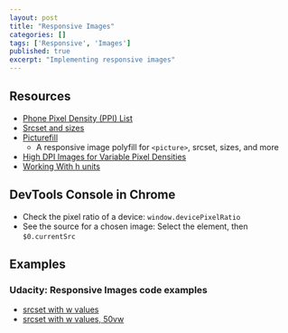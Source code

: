 ```yaml
---
layout: post
title: "Responsive Images"
categories: []
tags: ['Responsive', 'Images']
published: true
excerpt: "Implementing responsive images"
---
```


## Resources
- [Phone Pixel Density (PPI) List](http://pixensity.com/list/phone/)
- [Srcset and sizes](http://ericportis.com/posts/2014/srcset-sizes/)
- [Picturefill](http://scottjehl.github.com/picturefill/)
  + A responsive image polyfill for `<picture>`, srcset, sizes, and more
- [High DPI Images for Variable Pixel Densities](http://www.html5rocks.com/en/mobile/high-dpi/)
- [Working With h units](https://github.com/ResponsiveImagesCG/picture-element/issues/86)


## DevTools Console in Chrome
- Check the pixel ratio of a device: `window.devicePixelRatio`
- See the source for a chosen image: Select the element, then `$0.currentSrc`

## Examples

### Udacity: Responsive Images code examples
- [srcset with w values](https://gist.github.com/8legged/8a74ea912e485f2e3f43#file-srcsetwvalues-html)
- [srcset with w values, 50vw](https://gist.github.com/8legged/8a74ea912e485f2e3f43#file-srcsetwvalues50vw-html)
